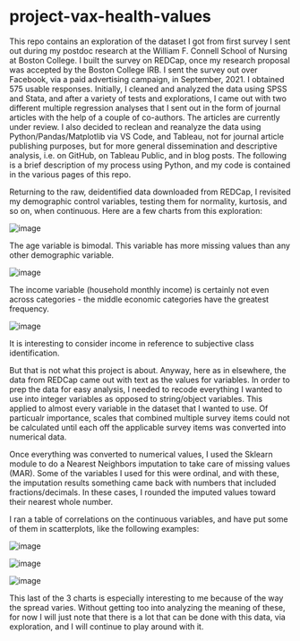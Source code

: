 # project-vax-health-values
This repo contains an exploration of the dataset I got from first survey I sent out during my postdoc research at the William F. Connell School of Nursing at Boston College. I built the survey on REDCap, once my research proposal was accepted by the Boston College IRB. I sent the survey out over Facebook, via a paid advertising campaign, in September, 2021. I obtained 575 usable responses. 
Initially, I cleaned and analyzed the data using SPSS and Stata, and after a variety of tests and explorations, I came out with two different multiple regression analyses that I sent out in the form of journal articles with the help of a couple of co-authors. The articles are currently under review.
I also decided to reclean and reanalyze the data using Python/Pandas/Matplotlib via VS Code, and Tableau, not for journal article publishing purposes, but for more general dissemination and descriptive analysis, i.e. on GitHub, on Tableau Public, and in blog posts.
The following is a brief description of my process using Python, and my code is contained in the various pages of this repo. 

Returning to the raw, deidentified data downloaded from REDCap, I revisited my demographic control variables, testing them for normality, kurtosis, and so on, when continuous. Here are a few charts from this exploration:

![image](https://user-images.githubusercontent.com/8931602/236516822-b8c262c3-815b-4244-b910-297158887ce7.png)

The age variable is bimodal. This variable has more missing values than any other demographic variable.

![image](https://user-images.githubusercontent.com/8931602/236517050-568d8fdf-3bbf-49f6-adbd-2702ab4bb1aa.png)

The income variable (household monthly income) is certainly not even across categories - the middle economic categories have the greatest frequency.

![image](https://user-images.githubusercontent.com/8931602/236517670-b4301192-df40-4e1a-b3c0-4cf5ae3992d3.png)

It is interesting to consider income in reference to subjective class identification.

But that is not what this project is about. Anyway, here as in elsewhere, the data from REDCap came out with text as the values for variables. In order to prep the data for easy analysis, I needed to recode everything I wanted to use into integer variables as opposed to string/object variables. This applied to almost every variable in the dataset that I wanted to use. Of particualr importance, scales that combined multiple survey items could not be calculated until each off the applicable survey items was converted into numerical data. 

Once everything was converted to numerical values, I used the Sklearn module to do a Nearest Neighbors imputation to take care of missing values (MAR). Some of the variables I used for this were ordinal, and with these, the imputation results something came back with numbers that included fractions/decimals. In these cases, I rounded the imputed values toward their nearest whole number. 

I ran a table of correlations on the continuous variables, and have put some of them in scatterplots, like the following examples:

![image](https://user-images.githubusercontent.com/8931602/236530708-998df5e5-09be-4850-9642-a78e8f40b312.png)

![image](https://user-images.githubusercontent.com/8931602/236531056-3fcb6bb4-750a-4026-aba5-899a4cab034f.png)

![image](https://user-images.githubusercontent.com/8931602/236531450-e1056a8b-64ef-4e57-82d0-efc6aed420ac.png)

This last of the 3 charts is especially interesting to me because of the way the spread varies.
Without getting too into analyzing the meaning of these, for now I will just note that there is a lot that can be done with this data, via exploration, and I will continue to play around with it. 
